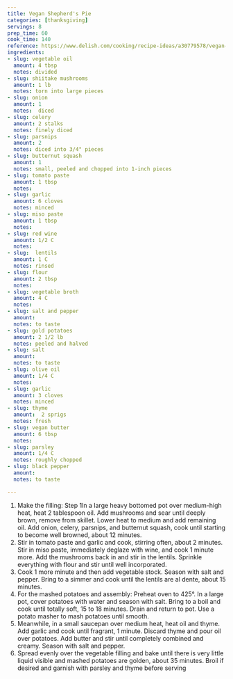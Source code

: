 ```yaml
---
title: Vegan Shepherd's Pie
categories: [thanksgiving]
servings: 8
prep_time: 60
cook_time: 140
reference: https://www.delish.com/cooking/recipe-ideas/a30779578/vegan-shepherds-pie-recipe/#
ingredients:
- slug: vegetable oil
  amount: 4 tbsp
  notes: divided
- slug: shiitake mushrooms
  amount: 1 lb
  notes: torn into large pieces
- slug: onion
  amount: 1
  notes:  diced
- slug: celery
  amount: 2 stalks
  notes: finely diced
- slug: parsnips
  amount: 2
  notes: diced into 3/4" pieces
- slug: butternut squash
  amount: 1
  notes: small, peeled and chopped into 1-inch pieces
- slug: tomato paste
  amount: 1 tbsp
  notes:
- slug: garlic
  amount: 6 cloves
  notes: minced
- slug: miso paste
  amount: 1 tbsp
  notes:
- slug: red wine
  amount: 1/2 C
  notes:
- slug:  lentils
  amount: 1 C
  notes: rinsed
- slug: flour
  amount: 2 tbsp
  notes:
- slug: vegetable broth
  amount: 4 C
  notes:
- slug: salt and pepper
  amount:
  notes: to taste
- slug: gold potatoes
  amount: 2 1/2 lb
  notes: peeled and halved
- slug: salt
  amount:
  notes: to taste
- slug: olive oil
  amount: 1/4 C
  notes:
- slug: garlic
  amount: 3 cloves
  notes: minced
- slug: thyme
  amount:  2 sprigs
  notes: fresh
- slug: vegan butter
  amount: 6 tbsp
  notes:
- slug: parsley
  amount: 1/4 C
  notes: roughly chopped
- slug: black pepper
  amount:
  notes: to taste

---
```


1. Make the filling: Step 1In a large heavy bottomed pot over medium-high heat, heat 2 tablespoon oil. Add mushrooms and sear until deeply brown, remove from skillet. Lower heat to medium and add remaining oil. Add onion, celery, parsnips, and butternut squash, cook until starting to become well browned, about 12 minutes.
2. Stir in tomato paste and garlic and cook, stirring often, about 2 minutes. Stir in miso paste, immediately deglaze with wine, and cook 1 minute more. Add the mushrooms back in and stir in the lentils. Sprinkle everything with flour and stir until well incorporated.
3. Cook 1 more minute and then add vegetable stock. Season with salt and pepper. Bring to a simmer and cook until the lentils are al dente, about 15 minutes.
4. For the mashed potatoes and assembly: Preheat oven to 425°. In a large pot, cover potatoes with water and season with salt. Bring to a boil and cook until totally soft, 15 to 18 minutes. Drain and return to pot. Use a potato masher to mash potatoes until smooth.
5. Meanwhile, in a small saucepan over medium heat, heat oil and thyme. Add garlic and cook until fragrant, 1 minute. Discard thyme and pour oil over potatoes. Add butter and stir until completely combined and creamy. Season with salt and pepper.
6. Spread evenly over the vegetable filling and bake until there is very little liquid visible and mashed potatoes are golden, about 35 minutes. Broil if desired and garnish with parsley and thyme before serving